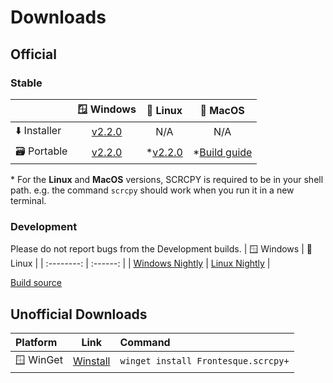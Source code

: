 # Downloads

## Official

### Stable
|              | 🪟 Windows | 🐧 Linux | 🍎 MacOS |
| :----------- | :--------: | :------: | :------: |
| ⬇️ Installer | [v2.2.0](https://github.com/Frontesque/scrcpy-plus/releases/download/2.2.0/scrcpy-plus-2.2.0-win-x64-installer.exe)  | N/A | N/A
| 🗃️ Portable  | [v2.2.0](https://github.com/Frontesque/scrcpy-plus/releases/download/2.2.0/scrcpy-plus-2.2.0-win-x64-portable.zip) | *[v2.2.0](https://github.com/Frontesque/scrcpy-plus/releases/download/2.2.0/scrcpy-plus-2.2.0-linux-x64-portable.zip) | *[Build guide](https://github.com/Frontesque/scrcpy-plus/blob/main/BUILDING.md)

\* For the __Linux__ and __MacOS__ versions, SCRCPY is required to be in your shell path. e.g. the command `scrcpy` should work when you run it in a new terminal. 

### Development
Please do not report bugs from the Development builds.
| 🪟 Windows | 🐧 Linux |
| :--------: | :------: |
| [Windows Nightly](https://nightly.link/frontesque/scrcpy-plus/workflows/build/vue3/windows.zip) | [Linux Nightly](https://nightly.link/frontesque/scrcpy-plus/workflows/build/vue3/linux.zip) |

[Build source](https://github.com/Frontesque/scrcpy-plus/actions/workflows/build.yml)

## Unofficial Downloads
| Platform   | Link | Command |
| :-------   | :--: | :------ |
| 🪟 WinGet | [Winstall](https://winstall.app/apps/Frontesque.scrcpy+)  | `winget install Frontesque.scrcpy+`    
